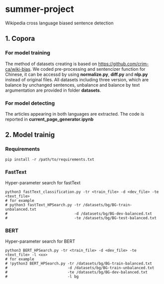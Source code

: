 # summer-project
Wikipedia cross language biased sentence detection
## 1. Copora
### For model training
The method of datasets creating is based on https://github.com/crim-ca/wiki-bias. We coded pre-processing and sentencizer function for Chinese, it can be accessd by using **normalize.py**, **diff.py** and **nlp.py** instead of original files. 
All datasets including three version, which are balance by unchanged sentences, unbalance and balance by text argumentation are provided in folder **datasets**.
### For model detecting
The articles appearing in both languages are extracted. The code is reported in **current_page_generator.ipynb**



## 2. Model trainig
### Requirements
```
pip install -r /path/to/requirements.txt
```
### FastText
Hyper-parameter search for fastText
```
python3 fastText_classification.py -tr <train_file> -d <dev_file> -te <text_file>
# for example
# python3 fastText_HPSearch.py -tr /datasets/bg/BG-train-unbalanced.txt 
#                              -d /datasets/bg/BG-dev-balanced.txt
#                              -te /datasets/bg/BG-test-balanced.txt
```
### BERT
Hyper-parameter search for BERT
```
python3 BERT_HPSearch.py -tr <train_file> -d <dev_file> -te <text_file> -l <xx>
# for example
# !python3 BERT_HPSearch.py -tr /datasets/bg/BG-train-balanced.txt 
#                           -d /datasets/bg/BG-train-unbalanced.txt 
#                           -te /datasets/bg/BG-dev-balanced.txt 
#                           -l bg
```
